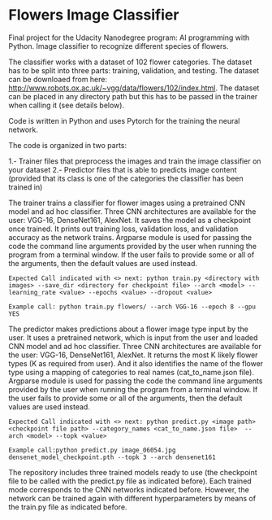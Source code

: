 # Flowers Image Classifier
Final project for the Udacity Nanodegree program: AI programming with Python. Image classifier to recognize different species of flowers.

The classifier works with a dataset of 102 flower categories. The dataset has to be split into three parts: training, validation, and testing. The dataset can be downloaed from here: http://www.robots.ox.ac.uk/~vgg/data/flowers/102/index.html. The dataset can be placed in any directory path but this has to be passed in the trainer when calling it (see details below).

Code is written in Python and uses Pytorch for the training the neural network.

The code is organized in two parts:

1.- Trainer files that preprocess the images and train the image classifier on your dataset
2.- Predictor files that is able to predicts image content (provided that its class is one of the categories the classifier has been trained in)

The trainer trains a classifier for flower images using a pretrained CNN model and ad hoc classifier. Three CNN architectures are available for the user: VGG-16, DenseNet161, AlexNet. It saves the model as a checkpoint once trained. It prints out training loss, validation loss, and validation accuracy as the network trains.
Argparse module is used for passing the code the command line arguments provided by the user when running the program from a terminal window. If the user fails to provide some or all of the arguments, then the default values are used instead.

    Expected Call indicated with <> next: python train.py <directory with images> --save_dir <directory for checkpoint file> --arch <model> --learning_rate <value> --epochs <value> --dropout <value>
    
    Example call: python train.py flowers/ --arch VGG-16 --epoch 8 --gpu YES
    
The predictor makes predictions about a flower image type input by the user. It uses a pretrained network, which is input from the user and loaded CNN model and ad hoc classifier. Three CNN architectures are available for the user: VGG-16, DenseNet161, AlexNet. It returns the most K likely flower types (K as required from user). And it also identifies the name of the flower type using a mapping of categories to real names (cat_to_name.json file).
Argparse module is used for passing the code the command line arguments provided by the user when running the program from a terminal window. If the user fails to provide some or all of the arguments, then the default values are used instead.

    Expected Call indicated with <> next: python predict.py <image path> <checkpoint file path> --category_names <cat_to_name.json file>  --arch <model> --topk <value>
    
    Example call:python predict.py image_06054.jpg densenet_model_checkpoint.pth --topk 3 --arch densenet161
    
The repository includes three trained models ready to use (the checkpoint file to be called with the predict.py file as indicated before). Each trained mode corresponds to the CNN networks indicated before. However, the network can be trained again with different hyperparameters by means of the train.py file as indicated before.

